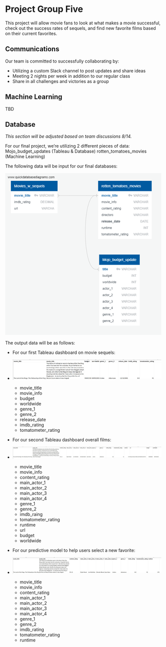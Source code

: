 # Project Group Five #
This project will allow movie fans to look at what makes a movie successful, check out the success rates of sequels, and find new favorite films based on their current favorites.

## Communications ##
Our team is committed to successfully collaborating by:
  * Utilizing a custom Slack channel to post updates and share ideas
  * Meeting 2 nights per week in addition to our regular class
  * Share in all challenges and victories as a group

## Machine Learning ##
TBD

## Database ##
*This section will be adjusted based on team discussions 8/14.*

For our final project, we’re utilizing 2 different pieces of data:
Mojo_budget_updates (Tableau & Database)
rotten_tomatoes_movies (Machine Learning)

The following data will be input for our final databases:

![DBD](https://github.com/JaimeStarling/Project_Group_Five/blob/Tracie/Tracie/Group5-Movies-Analysis/QuickDBD-Data%20Bootcamp%20Group%205_%20Movie%20Analysis.png)

The output data will be as follows:

 * For our first Tableau dashboard on movie sequels:
 * ![tab1](https://github.com/JaimeStarling/Project_Group_Five/blob/Tracie/Tracie/Group5-Movies-Analysis/Data/tableau_sequels.jpg)
   * movie_title
   * movie_info
   * budget
   * worldwide
   * genre_1
   * genre_2
   * release_date
   * imdb_rating
   * tomatometer_rating

 * For our second Tableau dashboard overall films:
 * ![tab2](https://github.com/JaimeStarling/Project_Group_Five/blob/Tracie/Tracie/Group5-Movies-Analysis/Data/tableau_overall.jpg)
   * movie_title
   * movie_info
   * content_rating
   * main_actor_1
   * main_actor_2
   * main_actor_3
   * main_actor_4
   * genre_1
   * genre_2
   * imdb_raing
   * tomatometer_rating
   * runtime
   * url
   * budget
   * worldwide

 * For our predictive model to help users select a new favorite:
 * ![predictive](https://github.com/JaimeStarling/Project_Group_Five/blob/Tracie/Tracie/Group5-Movies-Analysis/Data/predictive_data.jpg)
   * movie_title
   * movie_info
   * content_rating
   * main_actor_1
   * main_actor_2
   * main_actor_3
   * main_actor_4
   * genre_1
   * genre_2
   * imdb_rating
   * tomatometer_rating
   * runtime
